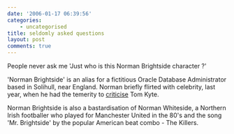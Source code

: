 ```yaml
---
date: '2006-01-17 06:39:56'
categories:
    - uncategorised
title: seldomly asked questions
layout: post
comments: true
---
```

People never ask me 'Just who is this Norman Brightside character ?'

'Norman Brightside' is an alias for a fictitious Oracle Database
Administrator based in Solihull, near England. Norman briefly flirted
with celebrity, last year, when he had the temerity to
[criticise](http://www.nbrightside.com/blog/2005/11/04/tom-kyte-makes-mistake-shock/)
Tom Kyte.

Norman Brightside is also a bastardisation of Norman Whiteside, a
Northern Irish footballer who played for Manchester United in the 80's
and the song 'Mr. Brightside' by the popular American beat combo - The
Killers.
